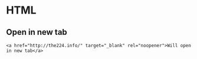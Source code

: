 # HTML

## Open in new tab

```markup
<a href="http://the224.info/" target="_blank" rel="noopener">Will open in new tab</a>
```

